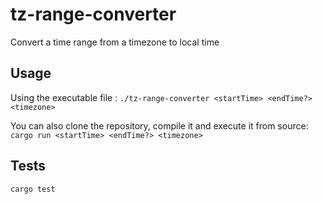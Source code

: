 # tz-range-converter
Convert a time range from a timezone to local time

## Usage
Using the executable file :
```./tz-range-converter <startTime> <endTime?> <timezone>```

You can also clone the repository, compile it and execute it from source:
```cargo run <startTime> <endTime?> <timezone>```

## Tests
```cargo test```